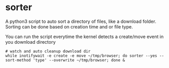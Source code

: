 # sorter

A python3 script to auto sort a directory of files, like a download folder.
Sorting can be done based on creation time and or file type.

You can run the script everytime the kernel detects a create/move event in you download directory

    # watch and auto cleanup download dir
    while inotifywait -e create -e move ~/tmp/browser; do sorter --yes --sort-method 'type' --overwrite ~/tmp/browser; done &
